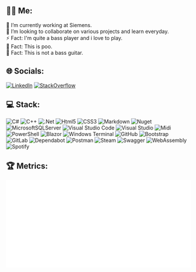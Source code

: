 <!---
BoBoBaSs84/BoBoBaSs84 is a ✨ special ✨ repository because its `README.md` (this file) appears on your GitHub profile.
You can click the Preview link to take a look at your changes.
--->
## 👨‍💻 Me:

🔭 I’m currently working at Siemens.<br>
👯 I’m looking to collaborate on various projects and learn everyday.<br>
⚡ Fact: I'm quite a bass player and i love to play.<br>
💩 Fact: This is poo.<br>
🎸 Fact: This is not a bass guitar.<br>

## 🌐 Socials:
[![LinkedIn](https://img.shields.io/badge/linkedin-%230077B5.svg?style=for-the-badge&logo=linkedin&logoColor=white)](https://de.linkedin.com/in/robert-peter-meyer)
[![StackOverflow](https://img.shields.io/badge/Stack_Overflow-FE7A16?style=for-the-badge&logo=stack-overflow&logoColor=white)](https://stackoverflow.com/users/16414199)

## 💻 Stack:
![C#](https://img.shields.io/badge/C%23-239120?style=flat-square&logo=c-sharp&logoColor=white)
![C++](https://img.shields.io/badge/C%2B%2B-00599C?style=flat-square&logo=c%2B%2B&logoColor=white)
![.Net](https://img.shields.io/badge/.NET-5C2D91?style=flat-square&logo=.net&logoColor=white)
![Html5](https://img.shields.io/badge/HTML5-E34F26?style=flat-square&logo=html5&logoColor=white)
![CSS3](https://img.shields.io/badge/CSS3-1572B6?style=flat-square&logo=css3&logoColor=white)
![Markdown](https://img.shields.io/badge/Markdown-000000?style=flat-square&logo=markdown&logoColor=white)
![Nuget](https://img.shields.io/badge/NuGet-004880?style=flat-square&logo=Nuget&logoColor=white)
![MicrosoftSQLServer](https://img.shields.io/badge/Microsoft%20SQL%20Server-CC2927?style=flat-square&logo=microsoft%20sql%20server&logoColor=white)
![Visual Studio Code](https://img.shields.io/badge/Visual%20Studio%20Code-0078d7.svg?style=flat-square&logo=visual-studio-code&logoColor=white)
![Visual Studio](https://img.shields.io/badge/Visual%20Studio-5C2D91.svg?style=flat-square&logo=visual-studio&logoColor=white)
![Midi](https://img.shields.io/badge/Midi-000000?style=flat-square&logo=Midi&logoColor=white)
![PowerShell](https://img.shields.io/badge/Powershell-2CA5E0?style=flat-square&logo=powershell&logoColor=white)
![Blazor](https://img.shields.io/badge/Blazor-512BD4.svg?style=flat-square&logo=Blazor&logoColor=white)
![Windows Terminal](https://img.shields.io/badge/windows%20terminal-4D4D4D?style=flat-square&logo=windows%20terminal&logoColor=white)
![GitHub](https://img.shields.io/badge/GitHub-100000?style=flat-square&logo=github&logoColor=white)
![Bootstrap](https://img.shields.io/badge/Bootstrap-7952B3.svg?style=flat-square&logo=Bootstrap&logoColor=white)
![GitLab](https://img.shields.io/badge/gitlab-%23181717.svg?style=flat-square&logo=gitlab)
![Dependabot](https://img.shields.io/badge/dependabot-025E8C?style=flat-square&logo=dependabot)
![Postman](https://img.shields.io/badge/Postman-FF6C37?style=flat-square&logo=Postman&logoColor=white)
![Steam](https://img.shields.io/badge/Steam-000000?style=flat-square&logo=Steam&logoColor=white)
![Swagger](https://img.shields.io/badge/Swagger-85EA2D?style=flat-square&logo=Swagger&logoColor=black)
![WebAssembly](https://img.shields.io/badge/WebAssembly-654FF0?style=flat-square&logo=WebAssembly&logoColor=white)
![Spotify](https://img.shields.io/badge/Spotify-1DB954?style=flat-square&logo=Spotify&logoColor=white)

## 🏆 Metrics:
![Metrics](/github-metrics.svg)
